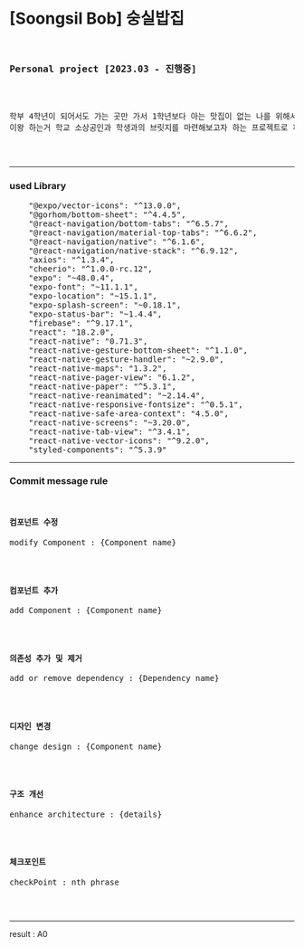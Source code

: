 <h1>[Soongsil Bob] 숭실밥집</h1>
<pre>
  <h3>Personal project [2023.03 - 진행중]</h3>

<p>학부 4학년이 되어서도 가는 곳만 가서 1학년보다 아는 맛집이 없는 나를 위해서 맛집 가이드 정도로 처음 고안했으나, 
이왕 하는거 학교 소상공인과 학생과의 브릿지를 마련해보고자 하는 프로젝트로 피봇하였다</p>



</pre>
  <hr/>
  <h3>used Library</h3>
  <pre>
    "@expo/vector-icons": "^13.0.0",
    "@gorhom/bottom-sheet": "^4.4.5",
    "@react-navigation/bottom-tabs": "^6.5.7",
    "@react-navigation/material-top-tabs": "^6.6.2",
    "@react-navigation/native": "^6.1.6",
    "@react-navigation/native-stack": "^6.9.12",
    "axios": "^1.3.4",
    "cheerio": "^1.0.0-rc.12",
    "expo": "~48.0.4",
    "expo-font": "~11.1.1",
    "expo-location": "~15.1.1",
    "expo-splash-screen": "~0.18.1",
    "expo-status-bar": "~1.4.4",
    "firebase": "^9.17.1",
    "react": "18.2.0",
    "react-native": "0.71.3",
    "react-native-gesture-bottom-sheet": "^1.1.0",
    "react-native-gesture-handler": "~2.9.0",
    "react-native-maps": "1.3.2",
    "react-native-pager-view": "6.1.2",
    "react-native-paper": "^5.3.1",
    "react-native-reanimated": "~2.14.4",
    "react-native-responsive-fontsize": "^0.5.1",
    "react-native-safe-area-context": "4.5.0",
    "react-native-screens": "~3.20.0",
    "react-native-tab-view": "^3.4.1",
    "react-native-vector-icons": "^9.2.0",
    "styled-components": "^5.3.9"
</pre>


<hr/>
  <h3>Commit message rule</h3>
  <pre>
  <h4>컴포넌트 수정</h4><p>modify Component : {Component name}</p>
  <h4>컴포넌트 추가</h4><p>add Component : {Component name}</p>
  <h4>의존성 추가 및 제거</h4><p>add or remove dependency : {Dependency name}</p>
  <h4>디자인 변경</h4><p>change design : {Component name}</p>
  <h4>구조 개선</h4><p>enhance architecture : {details}</p>
  <h4>체크포인트</h4><p>checkPoint : nth phrase</p>
  </pre>

<hr/>
  <p>result : A0</p>

  

